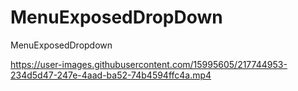 # MenuExposedDropDown
MenuExposedDropdown







https://user-images.githubusercontent.com/15995605/217744953-234d5d47-247e-4aad-ba52-74b4594ffc4a.mp4

